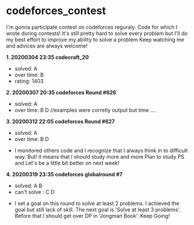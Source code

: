 # codeforces_contest
I'm gonna participate contest on codeforces reguraly. Code for which I wrote during contests!
It's still pretty hard to solve every problem but I'll do my best effort to improve my ability to solve a problem
Keep watching me and advices are always welcome!

__1. 20200304 23:35 codecraft_20__
- solved: A
- over time: B
- rating: 1403

__2. 20200307 20:35 codeforces Round #626__
- solved: A
- over time: B D //examples were corretly output but time ....

__3. 20200312 22:05 codeforces Round #627__
- solved: A
- over time: B D
* I monitored others code and I recognize that I always think in to difficult way. But! it means that I should study more and more
Plan to study PS and Let's be a little bit better on next week! 

__4. 20200319 23:35 codeforces globalround #7__
- solved: A B
- can't solve : C D
* I set a goal on this round to solve at least 2 problems. I achieved the goal but still lack of skill. The next goal is 'Solve at least 3 problems'. Before that I should get over DP in 'Jongman Book'. Keep Going!
